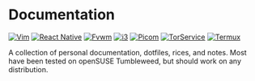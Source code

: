 # Documentation
[![Vim](https://img.shields.io/badge/Vim_Dots_And_Documentation-green?style=for-the-badge&logo=vim)](vim)
[![React Native](https://img.shields.io/badge/React_Native_QuickStart-red?style=for-the-badge&logo=react&logoColor=white)](react_native)
[![Fvwm](https://img.shields.io/badge/Fvwm_Dots_And_Documentation-blue?style=for-the-badge)](fvwm)
[![i3](https://img.shields.io/badge/i3_Dots_And_Documentation-lightblue?style=for-the-badge&logo=i3&logoColor=white)](i3)
[![Picom](https://img.shields.io/badge/Picom_Dots-orange?style=for-the-badge)](picom.md)
[![TorService](https://img.shields.io/badge/Tor_Service_Documentation-purple?style=for-the-badge&logo=tor%20project&logoColor=white)](tor_service.md)
[![Termux](https://img.shields.io/badge/Termux_Documentation-grey)](termux.md)

A collection of personal documentation, dotfiles, rices, and notes.
Most have been tested on openSUSE Tumbleweed, but should work on any distribution.
